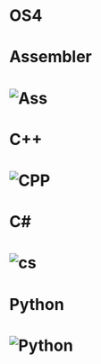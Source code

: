 # OS4
# Assembler
# ![Ass](https://user-images.githubusercontent.com/100800702/168817006-4ebceece-60cb-4d0d-a63e-80e2c6c2a58f.jpg)
# C++
# ![CPP](https://user-images.githubusercontent.com/100800702/168817044-3fc27fa3-5cff-488c-a232-6dc2408016eb.jpg)
# C#
# ![cs](https://user-images.githubusercontent.com/100800702/170055371-28372a60-9342-42bf-8146-cf657a08ebc9.jpg)
# Python
# ![Python](https://user-images.githubusercontent.com/100800702/168817082-1d889902-1fbb-4442-802f-fadc01b58bea.jpg)
